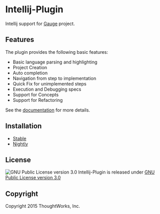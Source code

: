 # Intellij-Plugin
Intellij support for [Gauge](https://github.com/getgauge/gauge) project.

Features
-------
The plugin provides the following basic features: 
* Basic language parsing and highlighting
* Project Creation
* Auto completion
* Navigation from step to implementation
* Quick Fix for unimplemented steps
* Execution and Debugging specs
* Support for Concepts
* Support for Refactoring

See the [documentation](http://getgauge.io/documentation/user/current/ide_support/intellij_idea.html) for more details.

Installation
------------

* [Stable](https://docs.getgauge.io/using.html#installation)
* [Nightly](https://docs.getgauge.io/using.html#installing-nightly)

License
-------

![GNU Public License version 3.0](http://www.gnu.org/graphics/gplv3-127x51.png)
Intellij-Plugin is released under [GNU Public License version 3.0](http://www.gnu.org/licenses/gpl-3.0.txt)

Copyright
---------

Copyright 2015 ThoughtWorks, Inc.
